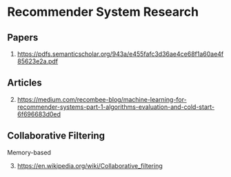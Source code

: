 # Recommender System Research
## Papers
1. https://pdfs.semanticscholar.org/943a/e455fafc3d36ae4ce68f1a60ae4f85623e2a.pdf


## Articles
2. https://medium.com/recombee-blog/machine-learning-for-recommender-systems-part-1-algorithms-evaluation-and-cold-start-6f696683d0ed



## Collaborative Filtering
Memory-based

3. https://en.wikipedia.org/wiki/Collaborative_filtering
